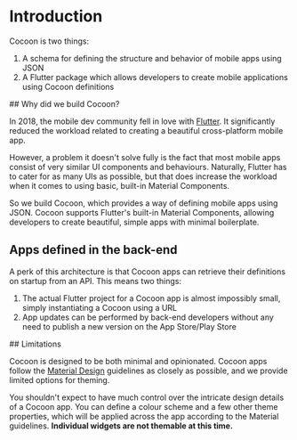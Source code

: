 # Introduction

Cocoon is two things:

1. A schema for defining the structure and behavior of mobile apps using JSON
2. A Flutter package which allows developers to create mobile applications using Cocoon definitions

## Why did we build Cocoon?

In 2018, the mobile dev community fell in love with [Flutter](https://flutter.io/). It significantly reduced the workload related to creating a beautiful cross-platform mobile app.

However, a problem it doesn't solve fully is the fact that most mobile apps consist of very similar UI components and behaviours. Naturally, Flutter has to cater for as many UIs as possible, but that does increase the workload when it comes to using basic, built-in Material Components.

So we build Cocoon, which provides a way of defining mobile apps using JSON. Cocoon supports Flutter's built-in Material Components, allowing developers to create beautiful, simple apps with minimal boilerplate.

## Apps defined in the back-end

A perk of this architecture is that Cocoon apps can retrieve their definitions on startup from an API. This means two things:

1. The actual Flutter project for a Cocoon app is almost impossibly small, simply instantiating a Cocoon using a URL
2. App updates can be performed by back-end developers without any need to publish a new version on the App Store/Play Store

## Limitations

Cocoon is designed to be both minimal and opinionated. Cocoon apps follow the [Material Design](https://material.io/) guidelines as closely as possible, and we provide limited options for theming.

You shouldn't expect to have much control over the intricate design details of a Cocoon app. You can define a colour scheme and a few other theme properties, which will be applied across the app according to the Material guidelines. **Individual widgets are not themable at this time.**